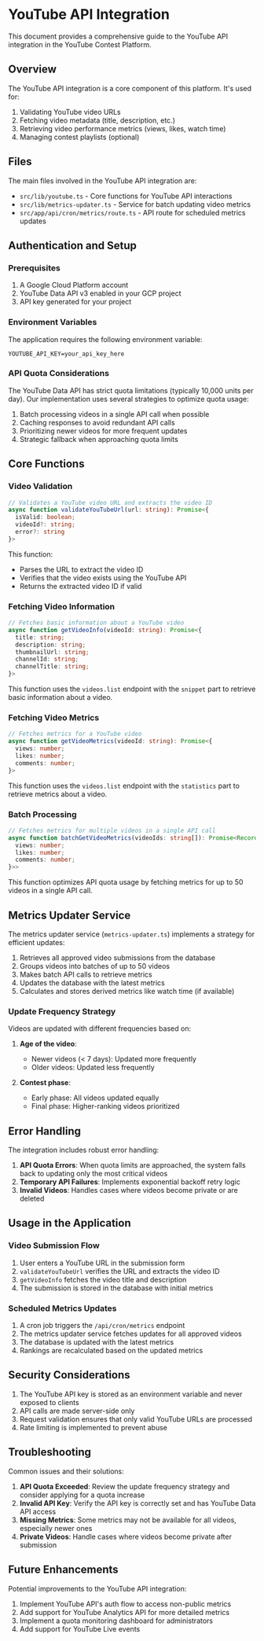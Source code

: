 # YouTube API Integration

This document provides a comprehensive guide to the YouTube API integration in the YouTube Contest Platform.

## Overview

The YouTube API integration is a core component of this platform. It's used for:

1. Validating YouTube video URLs
2. Fetching video metadata (title, description, etc.)
3. Retrieving video performance metrics (views, likes, watch time)
4. Managing contest playlists (optional)

## Files

The main files involved in the YouTube API integration are:

- `src/lib/youtube.ts` - Core functions for YouTube API interactions
- `src/lib/metrics-updater.ts` - Service for batch updating video metrics
- `src/app/api/cron/metrics/route.ts` - API route for scheduled metrics updates

## Authentication and Setup

### Prerequisites

1. A Google Cloud Platform account
2. YouTube Data API v3 enabled in your GCP project
3. API key generated for your project

### Environment Variables

The application requires the following environment variable:

```
YOUTUBE_API_KEY=your_api_key_here
```

### API Quota Considerations

The YouTube Data API has strict quota limitations (typically 10,000 units per day). Our implementation uses several strategies to optimize quota usage:

1. Batch processing videos in a single API call when possible
2. Caching responses to avoid redundant API calls
3. Prioritizing newer videos for more frequent updates
4. Strategic fallback when approaching quota limits

## Core Functions

### Video Validation

```typescript
// Validates a YouTube video URL and extracts the video ID
async function validateYouTubeUrl(url: string): Promise<{ 
  isValid: boolean; 
  videoId?: string; 
  error?: string 
}>
```

This function:
- Parses the URL to extract the video ID
- Verifies that the video exists using the YouTube API
- Returns the extracted video ID if valid

### Fetching Video Information

```typescript
// Fetches basic information about a YouTube video
async function getVideoInfo(videoId: string): Promise<{
  title: string;
  description: string;
  thumbnailUrl: string;
  channelId: string;
  channelTitle: string;
}>
```

This function uses the `videos.list` endpoint with the `snippet` part to retrieve basic information about a video.

### Fetching Video Metrics

```typescript
// Fetches metrics for a YouTube video
async function getVideoMetrics(videoId: string): Promise<{
  views: number;
  likes: number;
  comments: number;
}>
```

This function uses the `videos.list` endpoint with the `statistics` part to retrieve metrics about a video.

### Batch Processing

```typescript
// Fetches metrics for multiple videos in a single API call
async function batchGetVideoMetrics(videoIds: string[]): Promise<Record<string, {
  views: number;
  likes: number;
  comments: number;
}>>
```

This function optimizes API quota usage by fetching metrics for up to 50 videos in a single API call.

## Metrics Updater Service

The metrics updater service (`metrics-updater.ts`) implements a strategy for efficient updates:

1. Retrieves all approved video submissions from the database
2. Groups videos into batches of up to 50 videos
3. Makes batch API calls to retrieve metrics
4. Updates the database with the latest metrics
5. Calculates and stores derived metrics like watch time (if available)

### Update Frequency Strategy

Videos are updated with different frequencies based on:

1. **Age of the video**:
   - Newer videos (< 7 days): Updated more frequently
   - Older videos: Updated less frequently

2. **Contest phase**:
   - Early phase: All videos updated equally
   - Final phase: Higher-ranking videos prioritized

## Error Handling

The integration includes robust error handling:

1. **API Quota Errors**: When quota limits are approached, the system falls back to updating only the most critical videos
2. **Temporary API Failures**: Implements exponential backoff retry logic
3. **Invalid Videos**: Handles cases where videos become private or are deleted

## Usage in the Application

### Video Submission Flow

1. User enters a YouTube URL in the submission form
2. `validateYouTubeUrl` verifies the URL and extracts the video ID
3. `getVideoInfo` fetches the video title and description
4. The submission is stored in the database with initial metrics

### Scheduled Metrics Updates

1. A cron job triggers the `/api/cron/metrics` endpoint
2. The metrics updater service fetches updates for all approved videos
3. The database is updated with the latest metrics
4. Rankings are recalculated based on the updated metrics

## Security Considerations

1. The YouTube API key is stored as an environment variable and never exposed to clients
2. API calls are made server-side only
3. Request validation ensures that only valid YouTube URLs are processed
4. Rate limiting is implemented to prevent abuse

## Troubleshooting

Common issues and their solutions:

1. **API Quota Exceeded**: Review the update frequency strategy and consider applying for a quota increase
2. **Invalid API Key**: Verify the API key is correctly set and has YouTube Data API access
3. **Missing Metrics**: Some metrics may not be available for all videos, especially newer ones
4. **Private Videos**: Handle cases where videos become private after submission

## Future Enhancements

Potential improvements to the YouTube API integration:

1. Implement YouTube API's auth flow to access non-public metrics
2. Add support for YouTube Analytics API for more detailed metrics
3. Implement a quota monitoring dashboard for administrators
4. Add support for YouTube Live events 